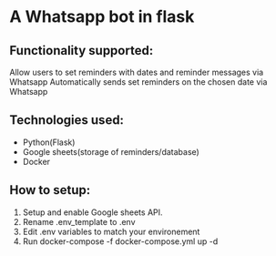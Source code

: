# A Whatsapp bot in flask

## Functionality supported:
Allow users to set reminders with dates and reminder messages via Whatsapp
Automatically sends set reminders on the chosen date via Whatsapp

## Technologies used:
* Python(Flask)
* Google sheets(storage of reminders/database)
* Docker


## How to setup:
1. Setup and enable Google sheets API. 
2. Rename .env_template to .env
3. Edit .env variables to match your environement
4. Run docker-compose -f docker-compose.yml up -d